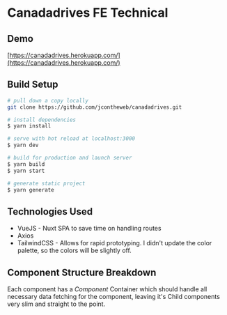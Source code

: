 # Canadadrives FE Technical

## Demo
[https://canadadrives.herokuapp.com/](https://canadadrives.herokuapp.com/)

## Build Setup

```bash
# pull down a copy locally
git clone https://github.com/jcontheweb/canadadrives.git

# install dependencies
$ yarn install

# serve with hot reload at localhost:3000
$ yarn dev

# build for production and launch server
$ yarn build
$ yarn start

# generate static project
$ yarn generate
```

## Technologies Used

- VueJS - Nuxt SPA to save time on handling routes
- Axios
- TailwindCSS - Allows for rapid prototyping. I didn't update the color palette, so the colors will be slightly off.

## Component Structure Breakdown
Each component has a _Component_ Container which should handle all necessary data fetching for the component, leaving it's Child components very slim and straight to the point.
